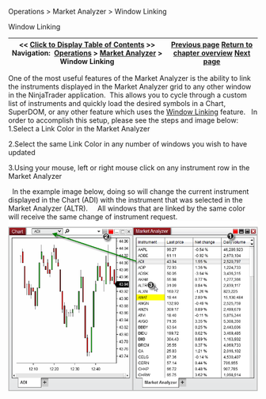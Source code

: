 ﻿
Operations > Market Analyzer > Window Linking

Window Linking

| << [Click to Display Table of Contents](marketanalzyer_window_linking.md) >> **Navigation:**     [Operations](operations-1.md) > [Market Analyzer](market_analyzer-1.md) > Window Linking | [Previous page](reloading_indicators__columns-1.md) [Return to chapter overview](market_analyzer-1.md) [Next page](market-watch-1.md) |
| --- | --- |
One of the most useful features of the Market Analyzer is the ability to link the instruments displayed in the Market Analyzer grid to any other window in the NinjaTrader application.  This allows you to cycle through a custom list of instruments and quickly load the desired symbols in a Chart, SuperDOM, or any other feature which uses the [Window Linking](linking_windows-1.md) feature.
 
In order to accomplish this setup, please see the steps and image below:
 
1.Select a Link Color in the Market Analyzer 

2.Select the same Link Color in any number of windows you wish to have updated

3.Using your mouse, left or right mouse click on any instrument row in the Market Analyzer

 
In the example image below, doing so will change the current instrument displayed in the Chart (ADI) with the instrument that was selected in the Market Analyzer (ALTR).  
 
All windows that are linked by the same color will receive the same change of instrument request.  
 
![MarketAnalyzer_32](marketanalyzer_32.png)
